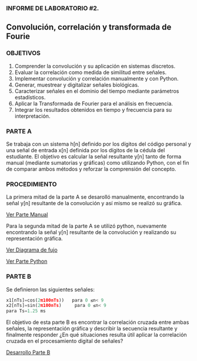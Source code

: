 ### INFORME DE LABORATORIO #2.
Convolución, correlación y transformada de Fourie
---------------
### OBJETIVOS
1. Comprender la convolución y su aplicación en sistemas discretos.
2. Evaluar la correlación como medida de similitud entre señales.
3. Implementar convolución y correlación manualmente y con Python.
4. Generar, muestrear y digitalizar señales biológicas.
5. Caracterizar señales en el dominio del tiempo mediante parámetros estadísticos.
6. Aplicar la Transformada de Fourier para el análisis en frecuencia.
7. Integrar los resultados obtenidos en tiempo y frecuencia para su interpretación.

### PARTE A
Se trabaja con un sistema h[n] definido por los dígitos del código personal y una señal de entrada x[n] definida por los dígitos de la cédula del estudiante. El objetivo es calcular la señal resultante y[n] tanto de forma manual (mediante sumatorias y gráficas) como utilizando Python, con el fin de comparar ambos métodos y reforzar la comprensión del concepto.

### PROCEDIMIENTO 
La primera mitad de la parte A se desarolló manualmente, encontrando la señal y[n] resultante de la convolución y así mismo se realizó su gráfica. 

[Ver Parte Manual](https://github.com/TomasCobos-rgb/INFORME-2-LAB-SE-ALES-/blob/main/PARTE%20A.1/DESARROLLO%20A.1/.md)

Para la segunda mitad de la parte A se utilizó python, nuevamente encontrando la señal y[n] resultante de la convolución y realizando su representación gráfica.

[Ver Diagrama de fujo](https://github.com/TomasCobos-rgb/INFORME-2-LAB-SE-ALES-/blob/main/PARTE%20A.2/Diagramas%20de%20flujo/.md#diagramas-de-flujo)

[Ver Parte Python](https://github.com/TomasCobos-rgb/INFORME-2-LAB-SE-ALES-/blob/main/PARTE%20A.2/.md#parte-python)


### PARTE B
Se definieron las siguientes señales: 

```python
x1[nTs]=cos⁡(2π100nTs))   para 0 ≤n< 9
x2[nTs]=sin⁡(2π100nTs)     para 0 ≤n< 9 
para Ts=1.25 ms
```
El objetivo de esta parte B es encontrar la correlación cruzada entre ambas señales, la representación gráfica y describir la secuencia resultante y finalmente responder ¿En qué situaciones resulta útil aplicar la correlación cruzada en el procesamiento digital de señales?

[Desarrollo Parte B](https://github.com/TomasCobos-rgb/INFORME-2-LAB-SE-ALES-/blob/main/PARTE%20B/.md)


